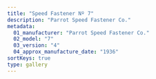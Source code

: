 ```yaml
---
title: "Speed Fastener Nº 7"
description: "Parrot Speed Fastener Co."
metadata:
  01_manufacturer: "Parrot Speed Fastener Co."
  02_model: "7"
  03_version: "4"
  04_approx_manufacture_date: "1936"
sortKeys: true
type: gallery
---
```

